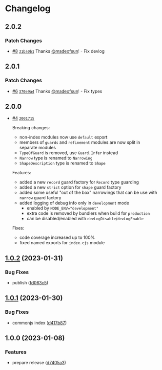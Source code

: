 # Changelog

## 2.0.2

### Patch Changes

- [#8](https://github.com/madeofsun/tiny-guards/pull/8) [`31ba0b1`](https://github.com/madeofsun/tiny-guards/commit/31ba0b1a43c11e2b22dfce13f87e953324cad77e) Thanks [@madeofsun](https://github.com/madeofsun)! - Fix devlog

## 2.0.1

### Patch Changes

- [#6](https://github.com/madeofsun/tiny-guards/pull/6) [`370e9a4`](https://github.com/madeofsun/tiny-guards/commit/370e9a40c67233c66ca54a0d4cc46f077b766757) Thanks [@madeofsun](https://github.com/madeofsun)! - Fix types

## 2.0.0

- [#4](https://github.com/madeofsun/tiny-guards/pull/4) [`2001715`](https://github.com/madeofsun/tiny-guards/commit/2001715baa4dc810b8c23f9c9f9dff8ef6dcc424)

  Breaking changes:

  - non-index modules now use `default` export
  - members of `guards` and `refinement` modules are now split in separate modules
  - `TypeOfGuard` is removed, use `Guard.Infer` instead
  - `Narrow` type is renamed to `Narrowing`
  - `ShapeDescription` type is renamed to `Shape`

  Features:

  - added a new `record` guard factory for `Record` type guarding
  - added a new `strict` option for `shape` guard factory
  - added some useful "out of the box" narrowings that can be use with `narrow` guard factory
  - added logging of debug info only in `development` mode
    - enabled by `NODE_ENV="development"`
    - extra code is removed by bundlers when build for `production`
    - can be disabled/enabled with `devLogDisable`/`devLogEnable`

  Fixes:

  - code coverage increased up to 100%
  - fixed named exports for `index.cjs` module

## [1.0.2](https://github.com/madeofsun/tiny-guards/compare/v1.0.1...v1.0.2) (2023-01-31)

### Bug Fixes

- publish ([fd063c5](https://github.com/madeofsun/tiny-guards/commit/fd063c58c99432a91b628b7940b585d0eb54e020))

## [1.0.1](https://github.com/madeofsun/tiny-guards/compare/v1.0.0...v1.0.1) (2023-01-30)

### Bug Fixes

- commonjs index ([d417b87](https://github.com/madeofsun/tiny-guards/commit/d417b8798ff6c469cd54ec674d3f541953f4da15))

## 1.0.0 (2023-01-08)

### Features

- prepare release ([d7405a3](https://github.com/madeofsun/tiny-guards/commit/d7405a3d5be58b8d1e29cd7398fe64155ae0fb2f))

